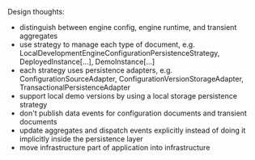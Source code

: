 Design thoughts:

- distinguish between engine config, engine runtime, and transient aggregates
- use strategy to manage each type of document, e.g. LocalDevelopmentEngineConfigurationPersistenceStrategy, DeployedInstance[...], DemoInstance[...]
- each strategy uses persistence adapters, e.g. ConfigurationSourceAdapter, ConfigurationVersionStorageAdapter, TransactionalPersistenceAdapter
- support local demo versions by using a local storage persistence strategy
- don't publish data events for configuration documents and transient documents
- update aggregates and dispatch events explicitly instead of doing it implicitly inside the persistence layer
- move infrastructure part of application into infrastructure
